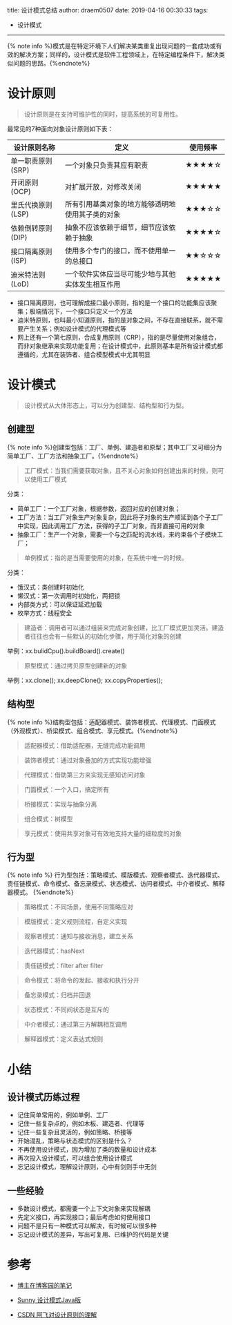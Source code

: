 title: 设计模式总结
author: draem0507
date: 2019-04-16 00:30:33
tags:
 - 设计模式

---
{% note info %}模式是在特定环境下人们解决某类重复出现问题的一套成功或有效的解决方案；同样的，设计模式是软件工程领域上，在特定编程条件下，解决类似问题的思路。{%endnote%}


# 设计原则

>设计原则是在支持可维护性的同时，提高系统的可复用性。

最常见的7种面向对象设计原则如下表：

| 设计原则名称 | 定义 | 使用频率 |
| ------ | ------ | ------ |
| 单一职责原则 (SRP) | 一个对象只负责其应有职责 | ★★★★☆ |
| 开闭原则 (OCP) | 对扩展开放，对修改关闭 | ★★★★★ |
|里氏代换原则 (LSP) | 所有引用基类对象的地方能够透明地使用其子类的对象 | ★★★☆☆ |
| 依赖倒转原则 (DIP) | 抽象不应该依赖于细节，细节应该依赖于抽象| ★★★★☆ |
| 接口隔离原则 (ISP) | 使用多个专门的接口，而不使用单一的总接口 | ★★☆☆☆ |
| 迪米特法则  (LoD) | 一个软件实体应当尽可能少地与其他实体发生相互作用 | ★★★★★ |

* 接口隔离原则，也可理解成接口最小原则，指的是一个接口的功能集应该聚集；极端情况下，一个接口只定义一个方法
* 迪米特原则，也叫最小知道原则，指的是对象之间，不存在直接联系，就不需要产生关系；例如设计模式的代理模式等
* 网上还有一个第七原则，合成复用原则（CRP），指的是尽量使用对象组合，而非对象继承来实现功能复用；在设计模式中，此原则基本是所有设计模式都遵循的，尤其在装饰者、组合模型模式中尤其明显


# 设计模式
> 设计模式从大体形态上，可以分为创建型、结构型和行为型。


## 创建型
{% note info %}创建型包括：工厂、单例、建造者和原型；其中工厂又可细分为简单工厂、工厂方法和抽象工厂。{%endnote%}

>工厂模式：当我们需要获取对象，且不关心对象如何创建出来的时候，则可以使用工厂模式

分类：
* 简单工厂：一个工厂对象，根据参数，返回对应的创建对象；
* 工厂方法：当工厂对象生产对象复杂，因此将子对象的生产顺延到各个子工厂中实现，因此调用工厂方法，获得的子工厂对象，而非直接可用的对象
* 抽象工厂：生产一个对象，需要一个与之匹配的流水线，来约束各个子模块工厂；

> 单例模式：指的是当需要使用的对象，在系统中唯一的时候。

分类：
* 饿汉式：类创建时初始化
* 懒汉式：第一次调用时初始化，两把锁
* 内部类方式：可以保证延迟加载
* 枚举方式：线程安全

> 建造者：调用者可以通过组装来完成对象创建，比工厂模式更加灵活。建造者往往也会有一些默认的初始化步骤，用于简化对象的创建

举例：xx.bulidCpu().buildBoard().create()


> 原型模式：通过拷贝原型创建新的对象

举例：xx.clone();   xx.deepClone(); xx.copyProperties();


## 结构型
{% note info %}结构型包括：适配器模式、装饰者模式、代理模式、门面模式（外观模式）、桥梁模式、组合模式、享元模式。{%endnote%}

>适配器模式：借助适配器，无缝完成功能调用

>装饰者模式：通过对象叠加的方式实现功能增强

>代理模式：借助第三方来实现无感知访问对象

>门面模式：一个入口，搞定所有

>桥接模式：实现与抽象分离

>组合模式：树模型

>享元模式：使用共享对象可有效地支持大量的细粒度的对象


## 行为型
{% note info %}
行为型包括：策略模式、模版模式、观察者模式、迭代器模式、责任链模式、命令模式、备忘录模式、状态模式、访问者模式、中介者模式、解释器模式。
{%endnote%}

>策略模式：不同场景，使用不同策略应对

>模版模式：定义规则流程，自定义实现

>观察者模式：通知与接收消息，建立关系

>迭代器模式：hasNext

>责任链模式：filter after filter

>命令模式：将命令的发起、接收和执行分开

>备忘录模式：归档并回退

>状态模式：不同间状态是互斥的

>中介者模式：通过第三方解耦相互调用

>解释器模式：定义表达式规则

# 小结

## 设计模式历练过程
* 记住简单常用的，例如单例、工厂
* 记住一些复杂点的，例如木板、建造者、代理等
* 记住一些复杂且灵活的，例如策略、桥接等
* 开始混乱，策略与状态模式的区别是什么？
* 不再使用设计模式，因为增加了类的数量和设计成本
* 再次投入设计模式，可以组合使用设计模式
* 忘记设计模式，理解设计原则，心中有剑则手中无剑

## 一些经验
* 多数设计模式，都需要一个上下文对象来实现解耦
* 先定义接口，再实现接口；最后考虑如何使用接口
* 问题不是只有一种模式可以解决，有时候可以很多种
* 忘记设计模式的差异，写出可复用、已维护的代码是关键


# 参考
* [博主在博客园的笔记](https://www.cnblogs.com/draem0507/category/587196.html)
* [Sunny 设计模式Java版](https://gof.quanke.name/)

* [CSDN 阿飞对设计原则的理解](https://blog.csdn.net/afei__/article/details/80412746)










